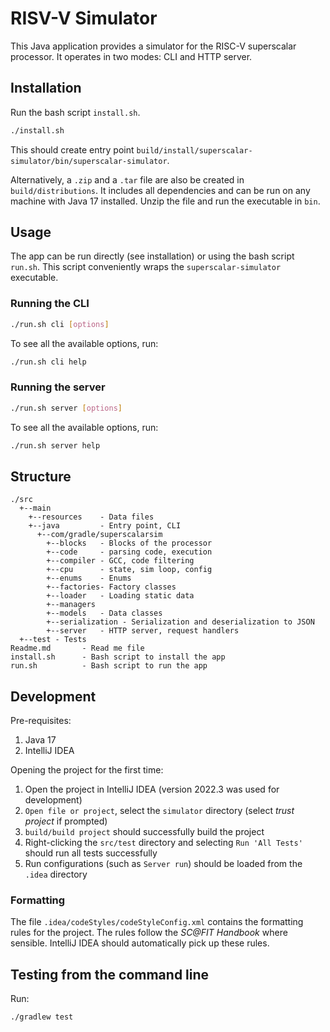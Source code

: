 # RISV-V Simulator

This Java application provides a simulator for the RISC-V superscalar processor.
It operates in two modes: CLI and HTTP server.

## Installation

Run the bash script `install.sh`.

```bash
./install.sh
```

This should create entry point `build/install/superscalar-simulator/bin/superscalar-simulator`.

Alternatively, a `.zip` and a `.tar` file are also be created in `build/distributions`.
It includes all dependencies and can be run on any machine with Java 17 installed.
Unzip the file and run the executable in `bin`.

## Usage

The app can be run directly (see installation) or using the bash script `run.sh`.
This script conveniently wraps the `superscalar-simulator` executable.

### Running the CLI

```bash
./run.sh cli [options]
```

To see all the available options, run:

```bash
./run.sh cli help
```

### Running the server

```bash
./run.sh server [options]
```

To see all the available options, run:

```bash
./run.sh server help
```

## Structure

```
./src
  +--main
    +--resources    - Data files
    +--java         - Entry point, CLI
      +--com/gradle/superscalarsim
        +--blocks   - Blocks of the processor
        +--code     - parsing code, execution
        +--compiler - GCC, code filtering
        +--cpu      - state, sim loop, config
        +--enums    - Enums
        +--factories- Factory classes
        +--loader   - Loading static data
        +--managers
        +--models   - Data classes
        +--serialization - Serialization and deserialization to JSON
        +--server   - HTTP server, request handlers
  +--test - Tests
Readme.md       - Read me file
install.sh      - Bash script to install the app
run.sh          - Bash script to run the app
```

## Development

Pre-requisites:

1. Java 17
2. IntelliJ IDEA

Opening the project for the first time:

1. Open the project in IntelliJ IDEA (version 2022.3 was used for development)
2. `Open file or project`, select the `simulator` directory (select _trust project_ if prompted)
3. `build/build project` should successfully build the project
4. Right-clicking the `src/test` directory and selecting `Run 'All Tests'` should run all tests successfully
5. Run configurations (such as `Server run`) should be loaded from the `.idea` directory

### Formatting

The file `.idea/codeStyles/codeStyleConfig.xml` contains the formatting rules
for the project.
The rules follow the *SC@FIT Handbook* where sensible.
IntelliJ IDEA should automatically pick up these rules.

## Testing from the command line

Run:

```bash
./gradlew test
```
